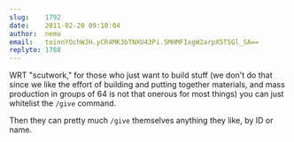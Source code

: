 ```yaml
---
slug:    1792
date:    2011-02-20 09:10:04
author:  nemo
email:   toinnYOchWJH.yCR4MK3bTNXU43Pi.SMHMFIxgW2arpX5T5Gl_SA==
replyto: 1788
---
```


WRT "scutwork," for those who just want to build stuff (we don't do
that since we like the effort of building and putting together
materials, and mass production in groups of 64 is not that onerous for
most things) you can just whitelist the `/give` command.

Then they can pretty much `/give` themselves anything they like, by ID or name.
